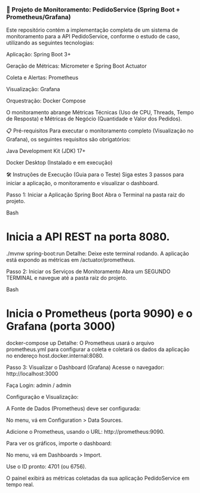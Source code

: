 ### 🚀 Projeto de Monitoramento: PedidoService (Spring Boot + Prometheus/Grafana)
Este repositório contém a implementação completa de um sistema de monitoramento para a API PedidoService, conforme o estudo de caso, utilizando as seguintes tecnologias:

Aplicação: Spring Boot 3+

Geração de Métricas: Micrometer e Spring Boot Actuator

Coleta e Alertas: Prometheus

Visualização: Grafana

Orquestração: Docker Compose

O monitoramento abrange Métricas Técnicas (Uso de CPU, Threads, Tempo de Resposta) e Métricas de Negócio (Quantidade e Valor dos Pedidos).

📋 Pré-requisitos
Para executar o monitoramento completo (Visualização no Grafana), os seguintes requisitos são obrigatórios:

Java Development Kit (JDK) 17+

Docker Desktop (Instalado e em execução)

🛠️ Instruções de Execução (Guia para o Teste)
Siga estes 3 passos para iniciar a aplicação, o monitoramento e visualizar o dashboard.

Passo 1: Iniciar a Aplicação Spring Boot
Abra o Terminal na pasta raiz do projeto.

Bash

# Inicia a API REST na porta 8080.
./mvnw spring-boot:run
Detalhe: Deixe este terminal rodando. A aplicação está expondo as métricas em /actuator/prometheus.

Passo 2: Iniciar os Serviços de Monitoramento
Abra um SEGUNDO TERMINAL e navegue até a pasta raiz do projeto.

Bash

# Inicia o Prometheus (porta 9090) e o Grafana (porta 3000)
docker-compose up
Detalhe: O Prometheus usará o arquivo prometheus.yml para configurar a coleta e coletará os dados da aplicação no endereço host.docker.internal:8080.

Passo 3: Visualizar o Dashboard (Grafana)
Acesse o navegador: http://localhost:3000

Faça Login: admin / admin

Configuração e Visualização:

A Fonte de Dados (Prometheus) deve ser configurada:

No menu, vá em Configuration > Data Sources.

Adicione o Prometheus, usando o URL: http://prometheus:9090.

Para ver os gráficos, importe o dashboard:

No menu, vá em Dashboards > Import.

Use o ID pronto: 4701 (ou 6756).

O painel exibirá as métricas coletadas da sua aplicação PedidoService em tempo real.
